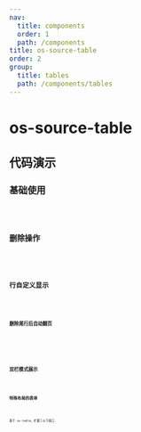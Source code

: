 ```yaml
---
nav:
  title: components
  order: 1
  path: /components
title: os-source-table
order: 2
group:
  title: tables
  path: /components/tables
---
```


# os-source-table

## 代码演示

### 基础使用

<code src="../demos/source-table/simple.tsx" />

### 删除操作

<code src="../demos/source-table/removeable.tsx" />

### 行自定义显示

<code src="../demos/source-table/row-custom.tsx" />

#### 删除尾行后自动翻页

<code src="../demos/source-table/remove-check.tsx" />

<!-- remove-check -->

### 双栏模式展示

<code src="../demos/source-table/panelable.tsx" />

### 特殊布局的表单

<code src="../demos/source-table/layout-forms.tsx" />

基于 os-table，扩展了以下接口

<API exports='["Settings", "Requests"]' src="../components/source-table/index.tsx"></API>
